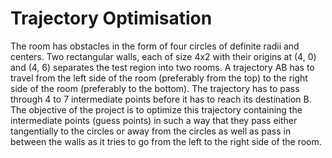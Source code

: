 # Trajectory Optimisation


The room has obstacles in the form of four circles of definite radii and
centers. Two rectangular walls, each of size 4x2 with their origins at (4, 0) and (4, 6) separates the test
region into two rooms. A trajectory AB has to travel from the left side of the room (preferably from
the top) to the right side of the room (preferably to the bottom). The trajectory has to pass through
4 to 7 intermediate points before it has to reach its destination B. The objective of the project is to
optimize this trajectory containing the intermediate points (guess points) in such a way that they pass
either tangentially to the circles or away from the circles as well as pass in between the walls as it tries
to go from the left to the right side of the room.


